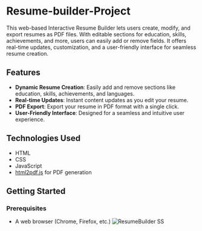 # Resume-builder-Project
This web-based Interactive Resume Builder lets users create, modify, and export resumes as PDF files. With editable sections for education, skills, achievements, and more, users can easily add or remove fields. It offers real-time updates, customization, and a user-friendly interface for seamless resume creation.
## Features
- **Dynamic Resume Creation**: Easily add and remove sections like education, skills, achievements, and languages.
- **Real-time Updates**: Instant content updates as you edit your resume.
- **PDF Export**: Export your resume in PDF format with a single click.
- **User-Friendly Interface**: Designed for a seamless and intuitive user experience.

## Technologies Used
- HTML
- CSS
- JavaScript
- [html2pdf.js](https://github.com/ephella/html2pdf.js) for PDF generation

## Getting Started

### Prerequisites
- A web browser (Chrome, Firefox, etc.)
![ResumeBuilder SS](https://github.com/user-attachments/assets/36d94cca-1988-4ec7-98c3-860f6be773f5)
